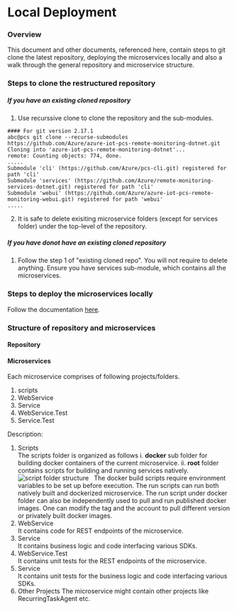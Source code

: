 
Local Deployment
================
### Overview
This document and other documents, referenced here, contain steps to git clone the latest repository, deploying the microservices locally and also a walk through the general repository and microservice structure.
&nbsp; 
### Steps to clone the restructured repository
##### If you have an existing cloned repository
1) Use recurssive clone to clone the repository and the sub-modules.
````console
#### For git version 2.17.1
abc@pcs git clone --recurse-submodules  https://github.com/Azure/azure-iot-pcs-remote-monitoring-dotnet.git
Cloning into 'azure-iot-pcs-remote-monitoring-dotnet'...
remote: Counting objects: 774, done.
.....
Submodule 'cli' (https://github.com/Azure/pcs-cli.git) registered for path 'cli'
Submodule 'services' (https://github.com/Azure/remote-monitoring-services-dotnet.git) registered for path 'cli'
Submodule 'webui' (https://github.com/Azure/azure-iot-pcs-remote-monitoring-webui.git) registered for path 'webui'
.....
````
2) It is safe to delete exisiting microservice folders (except for services folder) under the top-level of the repository. 
&nbsp; 
##### If you have donot have an existing cloned repository
1) Follow the step 1  of "existing cloned repo". You will not require to delete anything. Ensure you have services sub-module, which contains all the microservices.
&nbsp; 
### Steps to deploy the microservices locally
Follow the documentation [here](https://github.com/Azure/remote-monitoring-services-dotnet).
&nbsp; 
### Structure of repository and microservices
#### Repository
#### Microservices
Each microservice comprises of following projects/folders. 
1) scripts 
2) WebService  
3) Service  
4) WebService.Test  
5) Service.Test

Description: 
1) Scripts  
The scripts folder is organized as follows 
i. **docker** sub folder for building docker containers of the current microservice. 
ii. **root** folder contains scripts for building and running services natively.
&nbsp; 
![script folder structure](https://user-images.githubusercontent.com/39531904/44290937-10df4e00-a230-11e8-9cd4-a9c0644e166b.PNG)
&nbsp; 
The docker build scripts require environment variables to be set up before execution. The run scripts can run both natively built and dockerized microservice. The run script under docker folder can also be independently used to pull and run published docker images. One can modify the tag and the account to pull different version or privately built docker images.
&nbsp; 
2) WebService  
It contains code for REST endpoints of the microservice.
&nbsp;  
3) Service  
It contains business logic and code interfacing various SDKs. 
&nbsp; 
4) WebService.Test  
It contains unit tests for the REST endpoints of the microservice. 
&nbsp; 
5) Service  
It contains unit tests for the business logic and code interfacing various SDKs.
&nbsp;  
6) Other Projects
The microservice might contain other projects like RecurringTaskAgent etc.
